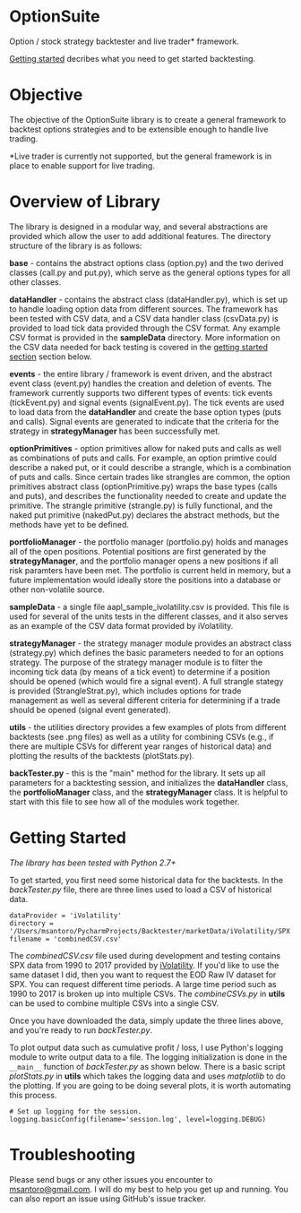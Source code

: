 # OptionSuite
Option / stock strategy backtester and live trader* framework.

[Getting started](#getting-started) decribes what you need to get started backtesting.

# Objective
The objective of the OptionSuite library is to create a general framework to backtest options strategies and to be extensible enough to handle live trading.

*Live trader is currently not supported, but the general framework is in place to enable support for live trading.

# Overview of Library
The library is designed in a modular way, and several abstractions are provided which allow the user to add additional features.  The directory structure of the library is as follows:

**base** - contains the abstract options class (option.py) and the two derived classes (call.py and put.py), which serve as the general options types for all other classes.

**dataHandler** - contains the abstract class (dataHandler.py), which is set up to handle loading option data from different sources.  The framework has been tested with CSV data, and a CSV data handler class (csvData.py) is provided to load tick data provided through the CSV format.  Any example CSV format is provided in the **sampleData** directory.  More information on the CSV data needed for back testing is covered in the [getting started section](#getting-started) section below.

**events** - the entire library / framework is event driven, and the abstract event class (event.py) handles the creation and deletion of events.  The framework currently supports two different types of events:  tick events (tickEvent.py) and signal events (signalEvent.py).  The tick events are used to load data from the **dataHandler** and create the base option types (puts and calls).  Signal events are generated to indicate that the criteria for the strategy in **strategyManager** has been successfully met. 

**optionPrimitives**	- option primitives allow for naked puts and calls as well as combinations of puts and calls.  For example, an option primtive could describe a naked put, or it could describe a strangle, which is a combination of puts and calls.  Since certain trades like strangles are common, the option primitives abstract class (optionPrimitive.py) wraps the base types (calls and puts), and describes the functionality needed to create and update the primitive.  The strangle primitive (strangle.py) is fully functional, and the naked put primitive (nakedPut.py) declares the abstract methods, but the methods have yet to be defined.   

**portfolioManager** - the portfolio manager (portfolio.py) holds and manages all of the open positions.  Potential positions are first generated by the **strategyManager**, and the portfolio manager opens a new positions if all risk paramters have been met.  The portfolio is current held in memory, but a future implementation would ideally store the positions into a database or other non-volatile source.	

**sampleData** - a single file aapl_sample_ivolatility.csv is provided.  This file is used for several of the units tests in the different classes, and it also serves as an example of the CSV data format provided by iVolatility.	

**strategyManager** - the strategy manager module provides an abstract class (strategy.py) which defines the basic parameters needed to for an options strategy.  The purpose of the strategy manager module is to filter the incoming tick data (by means of a tick event) to determine if a position should be opened (which would fire a signal event).  A full strangle stategy is provided (StrangleStrat.py), which includes options for trade management as well as several different criteria for determining if a trade should be opened (signal event generated).

**utils** - the utilities directory provides a few examples of plots from different backtests (see .png files) as well as a utility for combining CSVs (e.g., if there are multiple CSVs for different year ranges of historical data) and plotting the results of the backtests (plotStats.py). 

**backTester.py** - this is the "main" method for the library.  It sets up all parameters for a backtesting session, and initializes the **dataHandler** class, the **portfolioManager** class, and the **strategyManager** class.  It is helpful to start with this file to see how all of the modules work together.

# Getting Started 
*The library has been tested with Python 2.7+*

To get started, you first need some historical data for the backtests.  In the *backTester.py* file, there are three lines used to load a CSV of historical data.

```
dataProvider = 'iVolatility'
directory = '/Users/msantoro/PycharmProjects/Backtester/marketData/iVolatility/SPX'
filename = 'combinedCSV.csv'
```

The *combinedCSV.csv* file used during development and testing contains SPX data from 1990 to 2017 provided by [iVolatility](https://www.ivolatility.com/).  If you'd like to use the same dataset I did, then you want to request the EOD Raw IV dataset for SPX.  You can request different time periods.  A large time period such as 1990 to 2017 is broken up into multiple CSVs.  The *combineCSVs.py* in **utils** can be used to combine multiple CSVs into a single CSV.

Once you have downloaded the data, simply update the three lines above, and you're ready to run *backTester.py*.

To plot output data such as cumulative profit / loss, I use Python's logging module to write output data to a file.  The logging initialization is done in the `__main__` function of *backTester.py* as shown below.  There is a basic script *plotStats.py* in **utils** which takes the logging data and uses *matplotlib* to do the plotting.  If you are going to be doing several plots, it is worth automating this process.   

```
# Set up logging for the session.
logging.basicConfig(filename='session.log', level=logging.DEBUG)
```

# Troubleshooting
Please send bugs or any other issues you encounter to [msantoro@gmail.com](mailto:msantoro@gmail.com).  I will do my best to help you get up and running.  You can also report an issue using GitHub's issue tracker.

